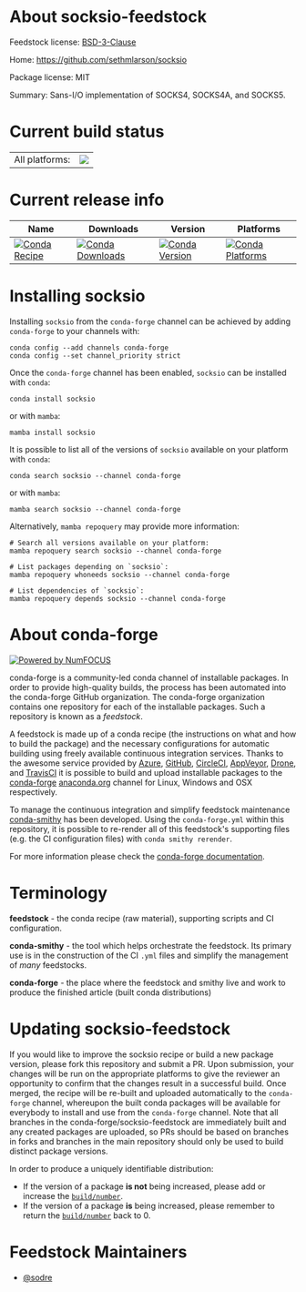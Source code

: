 About socksio-feedstock
=======================

Feedstock license: [BSD-3-Clause](https://github.com/conda-forge/socksio-feedstock/blob/main/LICENSE.txt)

Home: https://github.com/sethmlarson/socksio

Package license: MIT

Summary: Sans-I/O implementation of SOCKS4, SOCKS4A, and SOCKS5.

Current build status
====================


<table><tr><td>All platforms:</td>
    <td>
      <a href="https://dev.azure.com/conda-forge/feedstock-builds/_build/latest?definitionId=20914&branchName=main">
        <img src="https://dev.azure.com/conda-forge/feedstock-builds/_apis/build/status/socksio-feedstock?branchName=main">
      </a>
    </td>
  </tr>
</table>

Current release info
====================

| Name | Downloads | Version | Platforms |
| --- | --- | --- | --- |
| [![Conda Recipe](https://img.shields.io/badge/recipe-socksio-green.svg)](https://anaconda.org/conda-forge/socksio) | [![Conda Downloads](https://img.shields.io/conda/dn/conda-forge/socksio.svg)](https://anaconda.org/conda-forge/socksio) | [![Conda Version](https://img.shields.io/conda/vn/conda-forge/socksio.svg)](https://anaconda.org/conda-forge/socksio) | [![Conda Platforms](https://img.shields.io/conda/pn/conda-forge/socksio.svg)](https://anaconda.org/conda-forge/socksio) |

Installing socksio
==================

Installing `socksio` from the `conda-forge` channel can be achieved by adding `conda-forge` to your channels with:

```
conda config --add channels conda-forge
conda config --set channel_priority strict
```

Once the `conda-forge` channel has been enabled, `socksio` can be installed with `conda`:

```
conda install socksio
```

or with `mamba`:

```
mamba install socksio
```

It is possible to list all of the versions of `socksio` available on your platform with `conda`:

```
conda search socksio --channel conda-forge
```

or with `mamba`:

```
mamba search socksio --channel conda-forge
```

Alternatively, `mamba repoquery` may provide more information:

```
# Search all versions available on your platform:
mamba repoquery search socksio --channel conda-forge

# List packages depending on `socksio`:
mamba repoquery whoneeds socksio --channel conda-forge

# List dependencies of `socksio`:
mamba repoquery depends socksio --channel conda-forge
```


About conda-forge
=================

[![Powered by
NumFOCUS](https://img.shields.io/badge/powered%20by-NumFOCUS-orange.svg?style=flat&colorA=E1523D&colorB=007D8A)](https://numfocus.org)

conda-forge is a community-led conda channel of installable packages.
In order to provide high-quality builds, the process has been automated into the
conda-forge GitHub organization. The conda-forge organization contains one repository
for each of the installable packages. Such a repository is known as a *feedstock*.

A feedstock is made up of a conda recipe (the instructions on what and how to build
the package) and the necessary configurations for automatic building using freely
available continuous integration services. Thanks to the awesome service provided by
[Azure](https://azure.microsoft.com/en-us/services/devops/), [GitHub](https://github.com/),
[CircleCI](https://circleci.com/), [AppVeyor](https://www.appveyor.com/),
[Drone](https://cloud.drone.io/welcome), and [TravisCI](https://travis-ci.com/)
it is possible to build and upload installable packages to the
[conda-forge](https://anaconda.org/conda-forge) [anaconda.org](https://anaconda.org/)
channel for Linux, Windows and OSX respectively.

To manage the continuous integration and simplify feedstock maintenance
[conda-smithy](https://github.com/conda-forge/conda-smithy) has been developed.
Using the ``conda-forge.yml`` within this repository, it is possible to re-render all of
this feedstock's supporting files (e.g. the CI configuration files) with ``conda smithy rerender``.

For more information please check the [conda-forge documentation](https://conda-forge.org/docs/).

Terminology
===========

**feedstock** - the conda recipe (raw material), supporting scripts and CI configuration.

**conda-smithy** - the tool which helps orchestrate the feedstock.
                   Its primary use is in the construction of the CI ``.yml`` files
                   and simplify the management of *many* feedstocks.

**conda-forge** - the place where the feedstock and smithy live and work to
                  produce the finished article (built conda distributions)


Updating socksio-feedstock
==========================

If you would like to improve the socksio recipe or build a new
package version, please fork this repository and submit a PR. Upon submission,
your changes will be run on the appropriate platforms to give the reviewer an
opportunity to confirm that the changes result in a successful build. Once
merged, the recipe will be re-built and uploaded automatically to the
`conda-forge` channel, whereupon the built conda packages will be available for
everybody to install and use from the `conda-forge` channel.
Note that all branches in the conda-forge/socksio-feedstock are
immediately built and any created packages are uploaded, so PRs should be based
on branches in forks and branches in the main repository should only be used to
build distinct package versions.

In order to produce a uniquely identifiable distribution:
 * If the version of a package **is not** being increased, please add or increase
   the [``build/number``](https://docs.conda.io/projects/conda-build/en/latest/resources/define-metadata.html#build-number-and-string).
 * If the version of a package **is** being increased, please remember to return
   the [``build/number``](https://docs.conda.io/projects/conda-build/en/latest/resources/define-metadata.html#build-number-and-string)
   back to 0.

Feedstock Maintainers
=====================

* [@sodre](https://github.com/sodre/)

